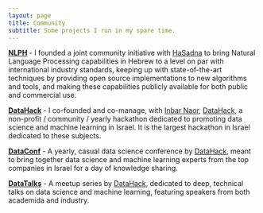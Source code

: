 ```yaml
---
layout: page
title: Community
subtitle: Some projects I run in my spare time.
---
```


<!-- ## Community & Events -->

**[NLPH](https://github.com/NLPH/NLPH)** - I founded a joint community initiative with [HaSadna](http://www.hasadna.org.il/en/) to bring Natural Language Processing capabilities in Hebrew to a level on par with international industry standards, keeping up with state-of-the-art techniques by providing open source implementations to new algorithms and tools, and making these capabilities publicly available for both public and commercial use.

**[DataHack]** - I co-founded and co-manage, with [Inbar Naor](https://www.linkedin.com/in/inbar-naor-6b973a50/), [DataHack], a non-profit / community / yearly hackathon dedicated to promoting data science and machine learning in Israel. It is the largest hackathon in Israel dedicated to these subjects.

[DataHack]: http://datahack-il.com/

**[DataConf](http://dataconf.org/)** - A yearly, casual data science conference by [DataHack], meant to bring together data science and machine learning experts from the top companies in Israel for a day of knowledge sharing.

**[DataTalks]** - A meetup series by [DataHack], dedicated to deep, technical talks on data science and machine learning, featuring speakers from both academida and industry.

[DataTalks]: https://www.meetup.com/DataHack/


<!--### Other research-related stuff

* [Aalto homepage](http://users.ics.aalto.fi/japarkki/)-->

